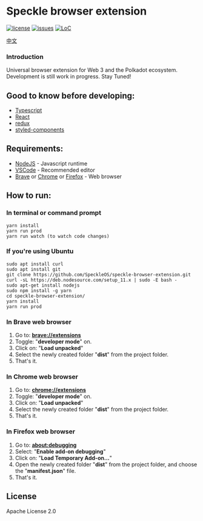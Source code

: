 # Speckle browser extension

[![license](https://img.shields.io/github/license/GetSpeckle/speckle-browser-extension)](https://github.com/GetSpeckle/speckle-browser-extension/blob/master/LICENSE)
[![issues](https://img.shields.io/github/issues/GetSpeckle/speckle-browser-extension)](https://github.com/GetSpeckle/speckle-browser-extension/issues)
[![LoC](https://tokei.rs/b1/github/GetSpeckle/speckle-browser-extension)](https://github.com/GetSpeckle/speckle-browser-extension)

[中文](README.zh-CN.md)
### Introduction
Universal browser extension for Web 3 and the Polkadot ecosystem. 
Development is still work in progress. Stay Tuned!


## Good to know before developing:
* [Typescript](https://www.typescriptlang.org/)
* [React](https://reactjs.org/)
* [redux](https://redux.js.org/)
* [styled-components](https://www.styled-components.com/)



## Requirements:
* [NodeJS](https://nodejs.org/en/) - Javascript runtime
* [VSCode](https://code.visualstudio.com/) - Recommended editor
* [Brave](https://brave.com/) or [Chrome](https://www.google.com/chrome/) or [Firefox](https://www.mozilla.org/en-US/firefox/) - Web browser

## How to run:
### In terminal or command prompt
```
yarn install
yarn run prod 
yarn run watch (to watch code changes)
```
### If you're using Ubuntu
```
sudo apt install curl
sudo apt install git
git clone https://github.com/SpeckleOS/speckle-browser-extension.git
curl -sL https://deb.nodesource.com/setup_11.x | sudo -E bash -
sudo apt-get install nodejs
sudo npm install -g yarn
cd speckle-browser-extension/
yarn install
yarn run prod
```

### In Brave web browser
1. Go to: [**brave://extensions**](brave://extensions)
2. Toggle: "**developer mode**" on.
3. Click on: "**Load unpacked**"
4. Select the newly created folder "**dist**" from the project folder.
5. That's it.

### In Chrome web browser
1. Go to: [**chrome://extensions**](chrome://extensions)
2. Toggle: "**developer mode**" on.
3. Click on: "**Load unpacked**"
4. Select the newly created folder "**dist**" from the project folder.
5. That's it.

### In Firefox web browser
1. Go to: [**about:debugging**](about:debugging)
2. Select: "**Enable add-on debugging**"
3. Click on: "**Load Temporary Add-on…**"
4. Open the newly created folder "**dist**" from the project folder, and choose the "**manifest.json**" file.
5. That's it.

## License
Apache License 2.0
